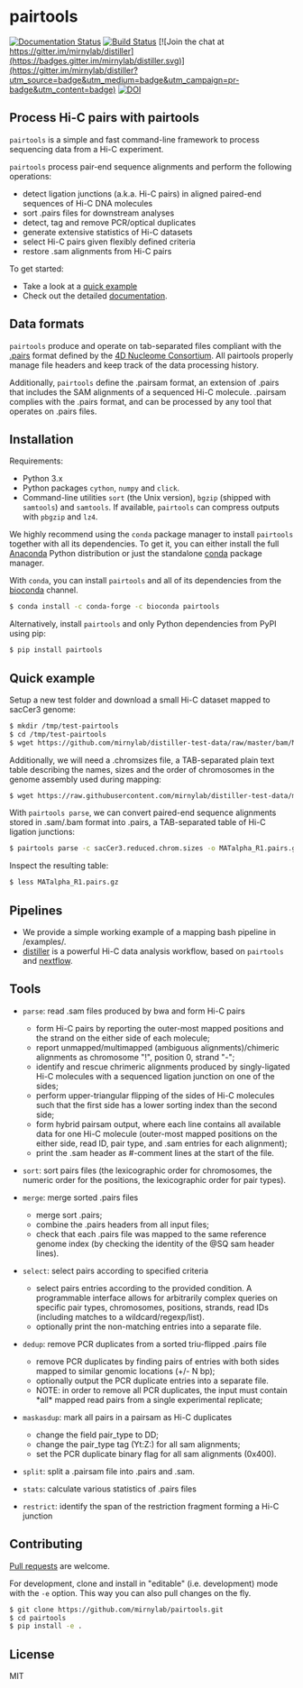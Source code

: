 # pairtools

[![Documentation Status](https://readthedocs.org/projects/pairtools/badge/?version=latest)](http://pairtools.readthedocs.org/en/latest/)
[![Build Status](https://travis-ci.org/mirnylab/pairtools.svg?branch=master)](https://travis-ci.org/mirnylab/pairtools)
[![Join the chat at https://gitter.im/mirnylab/distiller](https://badges.gitter.im/mirnylab/distiller.svg)](https://gitter.im/mirnylab/distiller?utm_source=badge&utm_medium=badge&utm_campaign=pr-badge&utm_content=badge)
[![DOI](https://zenodo.org/badge/DOI/10.5281/zenodo.1490831.svg)](https://doi.org/10.5281/zenodo.1490831)

## Process Hi-C pairs with pairtools

`pairtools` is a simple and fast command-line framework to process sequencing
data from a Hi-C experiment.

`pairtools` process pair-end sequence alignments and perform the following
operations:

- detect ligation junctions (a.k.a. Hi-C pairs) in aligned paired-end sequences of Hi-C DNA molecules
- sort .pairs files for downstream analyses
- detect, tag and remove PCR/optical duplicates 
- generate extensive statistics of Hi-C datasets
- select Hi-C pairs given flexibly defined criteria
- restore .sam alignments from Hi-C pairs

To get started:
- Take a look at a [quick example](https://github.com/mirnylab/pairtools#quick-example)
- Check out the detailed [documentation](http://pairtools.readthedocs.io).

## Data formats

`pairtools` produce and operate on tab-separated files compliant with the
[.pairs](https://github.com/4dn-dcic/pairix/blob/master/pairs_format_specification.md) 
format defined by the [4D Nucleome Consortium](https://www.4dnucleome.org/). All
pairtools properly manage file headers and keep track of the data
processing history.

Additionally, `pairtools` define the .pairsam format, an extension of .pairs that includes the SAM alignments 
of a sequenced Hi-C molecule. .pairsam complies with the .pairs format, and can be processed by any tool that
operates on .pairs files.

## Installation

Requirements:

- Python 3.x
- Python packages `cython`, `numpy` and `click`.
- Command-line utilities `sort` (the Unix version), `bgzip` (shipped with `samtools`)  and `samtools`. If available, `pairtools` can compress outputs with `pbgzip` and `lz4`.

We highly recommend using the `conda` package manager to install `pairtools` together with all its dependencies. To get it, you can either install the full [Anaconda](https://www.continuum.io/downloads) Python distribution or just the standalone [conda](http://conda.pydata.org/miniconda.html) package manager.

With `conda`, you can install `pairtools` and all of its dependencies from the [bioconda](https://bioconda.github.io/index.html) channel.
```sh
$ conda install -c conda-forge -c bioconda pairtools
```

Alternatively, install `pairtools` and only Python dependencies from PyPI using pip:
```sh
$ pip install pairtools
```

## Quick example

Setup a new test folder and download a small Hi-C dataset mapped to sacCer3 genome:
```bash
$ mkdir /tmp/test-pairtools
$ cd /tmp/test-pairtools
$ wget https://github.com/mirnylab/distiller-test-data/raw/master/bam/MATalpha_R1.bam
```

Additionally, we will need a .chromsizes file, a TAB-separated plain text table describing the names, sizes and the order of chromosomes in the genome assembly used during mapping:
```bash
$ wget https://raw.githubusercontent.com/mirnylab/distiller-test-data/master/genome/sacCer3.reduced.chrom.sizes
```

With `pairtools parse`, we can convert paired-end sequence alignments stored in .sam/.bam format into .pairs, a TAB-separated table of Hi-C ligation junctions:

```bash
$ pairtools parse -c sacCer3.reduced.chrom.sizes -o MATalpha_R1.pairs.gz --drop-sam MATalpha_R1.bam 
```

Inspect the resulting table:

```bash
$ less MATalpha_R1.pairs.gz
```

## Pipelines

- We provide a simple working example of a mapping bash pipeline in /examples/.
- [distiller](https://github.com/mirnylab/distiller-nf) is a powerful
Hi-C data analysis workflow, based on `pairtools` and [nextflow](https://www.nextflow.io/).


## Tools

- `parse`: read .sam files produced by bwa and form Hi-C pairs
    - form Hi-C pairs by reporting the outer-most mapped positions and the strand
    on the either side of each molecule;
    - report unmapped/multimapped (ambiguous alignments)/chimeric alignments as
    chromosome "!", position 0, strand "-";
    - identify and rescue chrimeric alignments produced by singly-ligated Hi-C 
    molecules with a sequenced ligation junction on one of the sides;
    - perform upper-triangular flipping of the sides of Hi-C molecules 
    such that the first side has a lower sorting index than the second side;
    - form hybrid pairsam output, where each line contains all available data 
    for one Hi-C molecule (outer-most mapped positions on the either side, 
    read ID, pair type, and .sam entries for each alignment);
    - print the .sam header as #-comment lines at the start of the file.

- `sort`: sort pairs files (the lexicographic order for chromosomes, 
    the numeric order for the positions, the lexicographic order for pair types).

- `merge`: merge sorted .pairs files
    - merge sort .pairs;
    - combine the .pairs headers from all input files;
    - check that each .pairs file was mapped to the same reference genome index 
    (by checking the identity of the @SQ sam header lines).

- `select`: select pairs according to specified criteria
    - select pairs entries according to the provided condition. A programmable
    interface allows for arbitrarily complex queries on specific pair types, 
    chromosomes, positions, strands, read IDs (including matches to a
    wildcard/regexp/list).
    - optionally print the non-matching entries into a separate file.

- `dedup`: remove PCR duplicates from a sorted triu-flipped .pairs file
    - remove PCR duplicates by finding pairs of entries with both sides mapped
    to similar genomic locations (+/- N bp);
    - optionally output the PCR duplicate entries into a separate file.
    - NOTE: in order to remove all PCR duplicates, the input must contain \*all\* 
      mapped read pairs from a single experimental replicate;

- `maskasdup`: mark all pairs in a pairsam as Hi-C duplicates
    - change the field pair_type to DD;
    - change the pair_type tag (Yt:Z:) for all sam alignments;
    - set the PCR duplicate binary flag for all sam alignments (0x400).

- `split`: split a .pairsam file into .pairs and .sam.

- `stats`: calculate various statistics of .pairs files

- `restrict`: identify the span of the restriction fragment forming a Hi-C junction

## Contributing

[Pull requests](https://akrabat.com/the-beginners-guide-to-contributing-to-a-github-project/) are welcome.

For development, clone and install in "editable" (i.e. development) mode with the `-e` option. This way you can also pull changes on the fly.
```sh
$ git clone https://github.com/mirnylab/pairtools.git
$ cd pairtools
$ pip install -e .
```

## License

MIT
